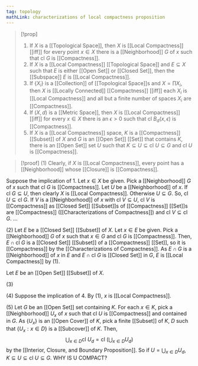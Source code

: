```yaml
---
tag: topology
mathLink: characterizations of local compactness proposition
---
```

>[!prop]
>1. If $X$ is a [[Topological Space]], then $X$ is [[Local Compactness]] [[iff]] for every point $x\in X$ there is a [[Neighborhood]] $G$ of $x$ such that $\text{cl }G$ is [[Compactness]].
>2. If $X$ is a [[Local Compactness]] [[Topological Space]] and $E\subseteq X$ such that $E$ is either [[Open Set]] or [[Closed Set]], then the [[Subspace]] $E$ is [[Local Compactness]].
>3. If $\{X_{i}\}$ is a [[Collection]] of [[Topological Space]]s and $X=\prod X_{i}$, then $X$ is [[Locally Connected]] [[Compactness]] [[iff]] each $X_{i}$ is [[Local Compactness]] and all but a finite number of spaces $X_{i}$ are [[Compactness]].
>4. If $(X,d)$ is a [[Metric Space]], then $X$ is [[Local Compactness]] [[iff]] for every $x\in X$ there is an $\epsilon>0$ such that $\text{cl }B_{d}(x,\epsilon)$ is [[Compactness]].
>5. If $X$ is a [[Local Compactness]] space, $K$ is a [[Compactness]] [[Subset]] of $X$ and $G$ is an [[Open Set]] [[Set]] that contains $K$, there is an [[Open Set]] set $U$ such that $K\subseteq U\subseteq \text{cl }U\subseteq G$ and $\text{cl }U$ is [[Compactness]].

>[!proof]
(1) Clearly, if $X$ is [[Local Compactness]], every point has a [[Neighborhood]] whose [[Closure]] is [[Compactness]].
>
Suppose the implication of 1. Let $x\in X$ be given. Pick a [[Neighborhood]] $G$ of $x$ such that $\text{cl }G$ is [[Compactness]]. Let $U$ be a [[Neighborhood]] of $x$. If $\text{cl }G\subseteq U$, then clearly $X$ is [[Local Compactness]]. Otherwise $U\subseteq G$. So, $\text{cl }U\subseteq \text{cl }G$. If $V$ is a [[Neighborhood]] of $x$ with $\text{cl }V\subseteq U$,  $\text{cl }V$ is [[Compactness]] as [[Closed Set]] [[Subset]]s of [[Compactness]] [[Set]]s are [[Compactness]] ([[Characterizations of Compactness]]) and $\text{cl }V\subseteq \text{cl }G$. ...
>
(2) Let $E$ be a [[Closed Set]] [[Subset]] of $X$. Let $x\in E$ be given. Pick a [[Neighborhood]] $G$ of $x$ such that $x\in G$ and $\text{cl }G$ is [[Compactness]]. Then, $E\cap \text{cl }G$ is a [[Closed Set]] [[Subset]] of a [[Compactness]] [[Set]], so it is [[Compactness]] by the [[Characterizations of Compactness]]. As $E\cap G$ is a [[Neighborhood]] of $x$ in $E$ and $E\cap \text{cl }G$ is [[Closed Set]] in $G$, $E$ is [[Local Compactness]] by (1).
>
Let $E$ be an [[Open Set]] [[Subset]] of $X$.
>
(3)
>
(4) Suppose the implication of 4. By (1), $x$ is [[Local Compactness]].
>
(5) Let $G$ be an [[Open Set]] set containing $K$. For each $x\in K$, pick a [[Neighborhood]] $U_{x}$ of $x$ such that $\text{cl }U$ is [[Compactness]] and contained in $G$. As $\{U_{x}\}$ is an [[Open Cover]] of $K$, pick a finite [[Subset]] of $K$, $D$ such that $\{U_{x}:x\in D\}$ is a [[Subcover]] of $K$. Then, $$\bigcup_{x\in D}\text{cl }U_{d}=\text{cl }\left(\bigcup_{x\in D}U_{d}\right)$$by the [[Interior, Closure, and Boundary Proposition]]. So if $U=\bigcup_{x\in D}U_{d}$, $K\subseteq U\subseteq \text{cl }U\subseteq G$. WHY IS U COMPACT?
